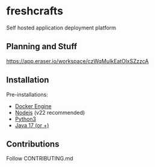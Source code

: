 # freshcrafts

Self hosted application deployment platform

## Planning and Stuff
https://app.eraser.io/workspace/czWqMuIkEatOlxSZzzcA


## Installation

Pre-installations:
- [Docker Engine](!https://docs.docker.com/engine/install/)
- [Nodejs](!https://github.com/nodesource/distributions) (v22 recommended)
- [Python3 ](!https://www.python.org/downloads/)
- [Java 17 (or +)](!)

## Contributions
Follow CONTRIBUTING.md

